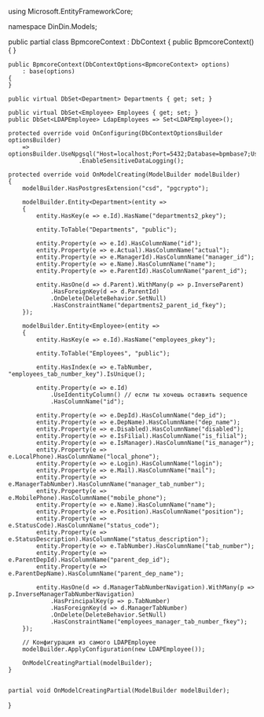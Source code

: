 using Microsoft.EntityFrameworkCore;

namespace DinDin.Models;

public partial class BpmcoreContext : DbContext
{
    public BpmcoreContext()
    {
    }

    public BpmcoreContext(DbContextOptions<BpmcoreContext> options)
        : base(options)
    {
    }

    public virtual DbSet<Department> Departments { get; set; }

    public virtual DbSet<Employee> Employees { get; set; }
    public DbSet<LDAPEmployee> LdapEmployees => Set<LDAPEmployee>();

    protected override void OnConfiguring(DbContextOptionsBuilder optionsBuilder)
        => optionsBuilder.UseNpgsql("Host=localhost;Port=5432;Database=bpmbase7;Username=postgres;Password=postgres")
                        .EnableSensitiveDataLogging();

    protected override void OnModelCreating(ModelBuilder modelBuilder)
    {
        modelBuilder.HasPostgresExtension("csd", "pgcrypto");

        modelBuilder.Entity<Department>(entity =>
        {
            entity.HasKey(e => e.Id).HasName("departments2_pkey");

            entity.ToTable("Departments", "public");

            entity.Property(e => e.Id).HasColumnName("id");
            entity.Property(e => e.Actual).HasColumnName("actual");
            entity.Property(e => e.ManagerId).HasColumnName("manager_id");
            entity.Property(e => e.Name).HasColumnName("name");
            entity.Property(e => e.ParentId).HasColumnName("parent_id");

            entity.HasOne(d => d.Parent).WithMany(p => p.InverseParent)
                .HasForeignKey(d => d.ParentId)
                .OnDelete(DeleteBehavior.SetNull)
                .HasConstraintName("departments2_parent_id_fkey");
        });

        modelBuilder.Entity<Employee>(entity =>
        {
            entity.HasKey(e => e.Id).HasName("employees_pkey");

            entity.ToTable("Employees", "public");

            entity.HasIndex(e => e.TabNumber, "employees_tab_number_key").IsUnique();

            entity.Property(e => e.Id)
                .UseIdentityColumn() // если ты хочешь оставить sequence
                .HasColumnName("id");

            entity.Property(e => e.DepId).HasColumnName("dep_id");
            entity.Property(e => e.DepName).HasColumnName("dep_name");
            entity.Property(e => e.Disabled).HasColumnName("disabled");
            entity.Property(e => e.IsFilial).HasColumnName("is_filial");
            entity.Property(e => e.IsManager).HasColumnName("is_manager");
            entity.Property(e => e.LocalPhone).HasColumnName("local_phone");
            entity.Property(e => e.Login).HasColumnName("login");
            entity.Property(e => e.Mail).HasColumnName("mail");
            entity.Property(e => e.ManagerTabNumber).HasColumnName("manager_tab_number");
            entity.Property(e => e.MobilePhone).HasColumnName("mobile_phone");
            entity.Property(e => e.Name).HasColumnName("name");
            entity.Property(e => e.Position).HasColumnName("position");
            entity.Property(e => e.StatusCode).HasColumnName("status_code");
            entity.Property(e => e.StatusDescription).HasColumnName("status_description");
            entity.Property(e => e.TabNumber).HasColumnName("tab_number");
            entity.Property(e => e.ParentDepId).HasColumnName("parent_dep_id");
            entity.Property(e => e.ParentDepName).HasColumnName("parent_dep_name");

            entity.HasOne(d => d.ManagerTabNumberNavigation).WithMany(p => p.InverseManagerTabNumberNavigation)
                .HasPrincipalKey(p => p.TabNumber)
                .HasForeignKey(d => d.ManagerTabNumber)
                .OnDelete(DeleteBehavior.SetNull)
                .HasConstraintName("employees_manager_tab_number_fkey");
        });
        
        // Конфигурация из самого LDAPEmployee
        modelBuilder.ApplyConfiguration(new LDAPEmployee());

        OnModelCreatingPartial(modelBuilder);
    }

    
    partial void OnModelCreatingPartial(ModelBuilder modelBuilder);
}
